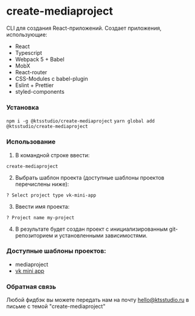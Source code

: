 # create-mediaproject

CLI для создания React-приложений. Создает приложения, использующие:

- React
- Typescript
- Webpack 5 + Babel
- MobX
- React-router
- CSS-Modules с babel-plugin
- Eslint + Prettier
- styled-components

### Установка

`npm i -g @ktsstudio/create-mediaproject`
`yarn global add @ktsstudio/create-mediaproject`

### Использование

1. В командной строке ввести:

```
create-mediaproject
```

2. Выбрать шаблон проекта (доступные шаблоны проектов перечислены ниже):

```
? Select project type vk-mini-app
```

3. Ввести имя проекта:

```
? Project name my-project
```

4. В результате будет создан проект с инициализированным git-репозиторием и установленными зависимостями.

### Доступные шаблоны проектов:
* mediaproject
* [vk mini app](https://vk.com/dev/vk_apps_docs)

### Обратная связь

Любой фидбэк вы можете передать нам на почту [hello@ktsstudio.ru](mailto:hello@ktsstudio.ru) в письме с темой "create-mediaproject"
